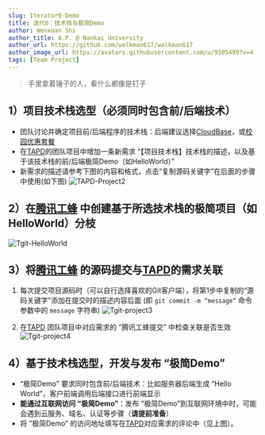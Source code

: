 ```yaml
---
slug: Iterator0-Demo
title: 迭代0：技术栈与极简Demo
author: Wenxuan Shi
author_title: A.P. @ Nankai University
author_url: https://github.com/walkman617/walkman617
author_image_url: https://avatars.githubusercontent.com/u/9105499?v=4
tags: [Team Project]
---
```


> 手里拿着锤子的人，看什么都像是钉子


## 1）项目技术栈选型（必须同时包含前/后端技术）
- 团队讨论并确定项目前/后端程序的技术栈：后端建议选择[CloudBase](https://cloudbase.net/)，或[校园优惠套餐](https://cloud.tencent.com/act/campus)
- 在[TAPD](https://www.tapd.cn/)的团队项目中增加一条新需求 “【项目技术栈】技术栈的描述，以及基于该技术栈的前/后端极简Demo（如HelloWorld）”
- 新需求的描述请参考下图的内容和格式，点击“复制源码关键字”在后面的步骤中使用(如下图)
![TAPD-Project2](/img/tutorial/tapd-project2.jpg)

## 2）在[腾讯工蜂](https://code.tencent.com/) 中创建基于所选技术栈的极简项目（如HelloWorld）分枝
![Tgit-HelloWorld](/img/tutorial/tgit-helloworld.jpg)

## 3）将[腾讯工蜂](https://code.tencent.com/) 的源码提交与[TAPD](https://www.tapd.cn/)的需求关联
1. 每次提交项目源码时（可以自行选择喜欢的Git客户端），将第1步中复制的“源码关键字”添加在提交时的描述内容后面 (即 `git commit -m “message”` 命令参数中的 `message` 字符串)
![Tgit-project3](/img/tutorial/tapd-project3.jpg)

2. 在[TAPD](https://www.tapd.cn/) 团队项目中对应需求的 “腾讯工蜂提交” 中检查关联是否生效
![Tgit-project4](/img/tutorial/tapd-project4.jpg)

## 4）基于技术栈选型，开发与发布 “极简Demo”
- “极简Demo” 要求同时包含前/后端技术：比如服务器后端生成 “Hello World”，客户前端调用后端接口进行前端显示
- **能通过互联网访问 “极简Demo”**：发布 “极简Demo”到互联网环境中时，可能会遇到云服务、域名、认证等步骤（**请提前准备**）
- 将 “极简Demo” 的访问地址填写在[TAPD](https://www.tapd.cn/)对应需求的评论中（见上图）。

